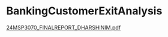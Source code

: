# BankingCustomerExitAnalysis
[24MSP3070_FINALREPORT_DHARSHINIM.pdf](https://github.com/user-attachments/files/18147670/24MSP3070_FINALREPORT_DHARSHINIM.pdf)
